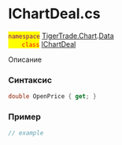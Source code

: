
# IChartDeal.cs
<mark style="color:purple;">`namespace`</mark> [TigerTrade.Chart](../../../../TigerTrade.Chart.md).[Data](../../../../TigerTrade.Chart/Data.md)  
<mark style="color:red;">&nbsp;&nbsp;&nbsp;&nbsp;&nbsp;&nbsp;&nbsp;`class`</mark> [IChartDeal](../../IChartDeal.cs.md)

Описание

### Синтаксис
```csharp
double OpenPrice { get; }
```
### Пример  
```csharp
// example
```
